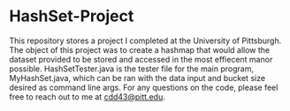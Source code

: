 # HashSet-Project
This repository stores a project I completed at the University of Pittsburgh. The object of this project was to create a hashmap that would allow the dataset provided to be stored and accessed in the most effiecent manor possible. HashSetTester.java is the tester file for the main program, MyHashSet.java, which can be ran with the data input and bucket size desired as command line args. For any questions on the code, please feel free to reach out to me at cdd43@pitt.edu.
